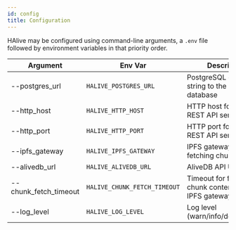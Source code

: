 ```yaml
---
id: config
title: Configuration
---
```


HAlive may be configured using command-line arguments, a `.env` file followed by environment variables in that priority order.

|Argument|Env Var|Description|Default|
|-|-|-|-|
|--postgres_url|`HALIVE_POSTGRES_URL`|PostgreSQL connection string to the HAF database||
|--http_host|`HALIVE_HTTP_HOST`|HTTP host for Python REST API server|127.0.0.1|
|--http_port|`HALIVE_HTTP_PORT`|HTTP port for Python REST API server|3010|
|--ipfs_gateway|`HALIVE_IPFS_GATEWAY`|IPFS gateway for fetching chunk contents|https://ipfs.io|
|--alivedb_url|`HALIVE_ALIVEDB_URL`|AliveDB API URL|http://localhost:3006|
|--chunk_fetch_timeout|`HALIVE_CHUNK_FETCH_TIMEOUT`|Timeout for fetching chunk contents over IPFS gateway|20|
|--log_level|`HALIVE_LOG_LEVEL`|Log level (warn/info/debug/trace)|info|